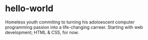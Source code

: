 # hello-world
Homeless youth commiting to turning his adoloescent computer programming passion into a life-changing carreer. Starting with web development; HTML & CSS, for now.

